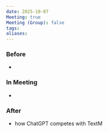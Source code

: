 ```yaml
---
date: 2025-10-07
Meeting: true
Meeting (Group): false
tags: 
aliases:
---
```


### Before
- 

### In Meeting
- 

### After
- how ChatGPT competes with TextM